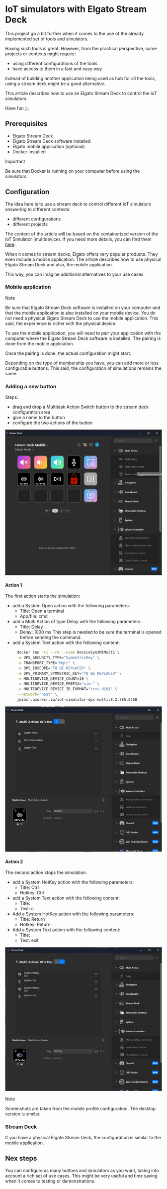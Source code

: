 # IoT simulators with Elgato Stream Deck

This project go a bit further when it comes to the use of the already implemented set of tools and simulators.

Having such tools is great. However, from the practical perspective, some projects or contexts might require:
 - using different configurations of the tools
 - have access to them in a fast and easy way

Instead of building another application being used as hub for all the tools, using a stream deck might be a good alternative.

This article describes how to use an Elgato Stream Deck to control the IoT simulators.

Have fun ;).

## Prerequisites

- Elgato Stream Deck
- Elgato Stream Deck software installed
- Elgato mobile application (optional)
- Docker installed

> [!IMPORTANT]
>
> Be sure that Docker is running on your computer before using the simulators.


## Configuration

The idea here is to use a stream deck to control different IoT simulators answering to different contexts:
 - different configurations
 - different projects

The content of the article will be based on the containerized version of the IoT Simulator (multidevice).
If you need more details, you can find them [here](../tools/simulators/iot-simulator-multi-device-container.md).

When it comes to stream decks, Elgato offers very popular products. They even include a mobile application.
The article describes how to use physical Elgato Stream Deck and also, the mobile application.

This way, you can imagine additional alternatives to your use cases.



### Mobile application

> [!NOTE]
>
> Be sure that Elgato Stream Deck software is installed on your computer and that the mobile application is also installed on your mobile device.
> You do not need a physical Elgato Stream Deck to use the mobile application. This said, the experience is richer with the physical device.
>

To use the mobile application, you will need to pair your application with the computer where the Elgato Stream Deck software is installed.
The pairing is done from the mobile application.


Once the pairing is done, the actual configuration might start.

Depending on the type of membership you have, you can add more or less configurable buttons.
This said, the configuration of simulations remains the same.


### Adding a new button

Steps:
 - drag and drop a Multitask Action Switch button to the stream deck configuration area
 - give a name to the button
 - configure the two actions of the button

![Configuration](media/streamdeck_mobile.png)

#### Action 1

The first action starts the simulation:

- add a System Open action with the following parameters:
  - Title: Open a terminal
  - App/file: cmd
- add a Multi Action of type Delay with the following parameters:
  - Title: Delay
  - Delay: 1000 ms
  This step is needed to be sure the terminal is opened before sending the command.
- add a System Text action with the following content:
  ```bash
    docker run -ti --rm --name DeviceSymJMIMulti \
    -e DPS_SECURITY_TYPE="SymmetricKey" \
    -e TRANSPORT_TYPE="Mqtt" \
    -e DPS_IDSCOPE="TO BE REPLACED" \
    -e DPS_PRIMARY_SYMMETRIC_KEY="TO BE REPLACED" \
    -e MULTIDEVICE_DEVICE_COUNT=10 \
    -e MULTIDEVICE_DEVICE_PREFIX="sim-" \
    -e MULTIDEVICE_DEVICE_ID_FORMAT="test-d{0}" \
    --network="host" \
    jmiacr.azurecr.io/iot-simulator-dps-multi:8.2.785.2258
  ```



![Multiaction 1](media/streamdeck_multiaction1.png)

#### Action 2

The second action stops the simulation:

 - add a System HotKey action with the following parameters:
   - Title: Ctrl
   - Hotkey: Ctrl
 - add a System Text action with the following content:
   - Title: 
   - Text: c
 - Add a System HotKey action with the following parameters:
   - Title: Return
   - Hotkey: Return
 - Add a System Text action with the following content:
   - Title: 
   - Text: exit

![Multiaction 2](media/streamdeck_multiaction2.png)


> [!NOTE]
>
> Screenshots are taken from the mobile profile configuration. The desktop version is similar.


### Stream Deck

If you have a physical Elgato Stream Deck, the configuration is similar to the mobile application.


## Nex steps

You can configure as many buttons and simulators as you want, taking into account a rich set of use cases.
This might be very useful and time saving when it comes to testing or demonstrations.